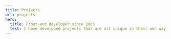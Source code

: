 ```yaml
---
title: Projects
url: projects
hero:
  title: Front-end developer since 2003
  text: I have developed projects that are all unique in their own way. I specialize in integrating low-carbon and accessible websites, primarily focusing on e-commerce and editorial platforms.
---
```

